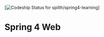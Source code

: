 [![Codeship Status for spilth/spring4-learning](https://www.codeship.io/projects/94981c00-6913-0131-6545-1ec8da5a88d3/status)]

# Spring 4 Web

